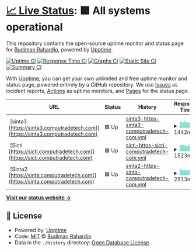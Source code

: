 # [📈 Live Status](https://budimanr3101.github.io/uptime): <!--live status--> **🟩 All systems operational**

This repository contains the open-source uptime monitor and status page for [Budiman Rahardjo](https://budimanr3101.github.io/uptime), powered by [Upptime](https://github.com/upptime/upptime).

[![Uptime CI](https://github.com/budimanr3101/uptime/workflows/Uptime%20CI/badge.svg)](https://github.com/budimanr3101/uptime/actions?query=workflow%3A%22Uptime+CI%22)
[![Response Time CI](https://github.com/budimanr3101/uptime/workflows/Response%20Time%20CI/badge.svg)](https://github.com/budimanr3101/uptime/actions?query=workflow%3A%22Response+Time+CI%22)
[![Graphs CI](https://github.com/budimanr3101/uptime/workflows/Graphs%20CI/badge.svg)](https://github.com/budimanr3101/uptime/actions?query=workflow%3A%22Graphs+CI%22)
[![Static Site CI](https://github.com/budimanr3101/uptime/workflows/Static%20Site%20CI/badge.svg)](https://github.com/budimanr3101/uptime/actions?query=workflow%3A%22Static+Site+CI%22)
[![Summary CI](https://github.com/budimanr3101/uptime/workflows/Summary%20CI/badge.svg)](https://github.com/budimanr3101/uptime/actions?query=workflow%3A%22Summary+CI%22)

With [Upptime](https://upptime.js.org), you can get your own unlimited and free uptime monitor and status page, powered entirely by a GitHub repository. We use [Issues](https://github.com/budimanr3101/uptime/issues) as incident reports, [Actions](https://github.com/budimanr3101/uptime/actions) as uptime monitors, and [Pages](https://budimanr3101.github.io/uptime) for the status page.

<!--start: status pages-->
<!-- This summary is generated by Upptime (https://github.com/upptime/upptime) -->
<!-- Do not edit this manually, your changes will be overwritten -->
<!-- prettier-ignore -->
| URL | Status | History | Response Time | Uptime |
| --- | ------ | ------- | ------------- | ------ |
| <img alt="" src="https://favicons.githubusercontent.com/sinta3.computradetech.com" height="13"> [sinta3 [https://sinta3.computradetech.com]](https://sinta3.computradetech.com) | 🟩 Up | [sinta3-https-sinta3-computradetech-com.yml](https://github.com/budimanr3101/uptime/commits/HEAD/history/sinta3-https-sinta3-computradetech-com.yml) | <details><summary><img alt="Response time graph" src="./graphs/sinta3-https-sinta3-computradetech-com/response-time-week.png" height="20"> 1442ms</summary><br><a href="https://budimanr3101.github.io/uptime/history/sinta3-https-sinta3-computradetech-com"><img alt="Response time 1486" src="https://img.shields.io/endpoint?url=https%3A%2F%2Fraw.githubusercontent.com%2Fbudimanr3101%2Fuptime%2FHEAD%2Fapi%2Fsinta3-https-sinta3-computradetech-com%2Fresponse-time.json"></a><br><a href="https://budimanr3101.github.io/uptime/history/sinta3-https-sinta3-computradetech-com"><img alt="24-hour response time 1179" src="https://img.shields.io/endpoint?url=https%3A%2F%2Fraw.githubusercontent.com%2Fbudimanr3101%2Fuptime%2FHEAD%2Fapi%2Fsinta3-https-sinta3-computradetech-com%2Fresponse-time-day.json"></a><br><a href="https://budimanr3101.github.io/uptime/history/sinta3-https-sinta3-computradetech-com"><img alt="7-day response time 1442" src="https://img.shields.io/endpoint?url=https%3A%2F%2Fraw.githubusercontent.com%2Fbudimanr3101%2Fuptime%2FHEAD%2Fapi%2Fsinta3-https-sinta3-computradetech-com%2Fresponse-time-week.json"></a><br><a href="https://budimanr3101.github.io/uptime/history/sinta3-https-sinta3-computradetech-com"><img alt="30-day response time 1486" src="https://img.shields.io/endpoint?url=https%3A%2F%2Fraw.githubusercontent.com%2Fbudimanr3101%2Fuptime%2FHEAD%2Fapi%2Fsinta3-https-sinta3-computradetech-com%2Fresponse-time-month.json"></a><br><a href="https://budimanr3101.github.io/uptime/history/sinta3-https-sinta3-computradetech-com"><img alt="1-year response time 1486" src="https://img.shields.io/endpoint?url=https%3A%2F%2Fraw.githubusercontent.com%2Fbudimanr3101%2Fuptime%2FHEAD%2Fapi%2Fsinta3-https-sinta3-computradetech-com%2Fresponse-time-year.json"></a></details> | <details><summary><a href="https://budimanr3101.github.io/uptime/history/sinta3-https-sinta3-computradetech-com">100.00%</a></summary><a href="https://budimanr3101.github.io/uptime/history/sinta3-https-sinta3-computradetech-com"><img alt="All-time uptime 100.00%" src="https://img.shields.io/endpoint?url=https%3A%2F%2Fraw.githubusercontent.com%2Fbudimanr3101%2Fuptime%2FHEAD%2Fapi%2Fsinta3-https-sinta3-computradetech-com%2Fuptime.json"></a><br><a href="https://budimanr3101.github.io/uptime/history/sinta3-https-sinta3-computradetech-com"><img alt="24-hour uptime 100.00%" src="https://img.shields.io/endpoint?url=https%3A%2F%2Fraw.githubusercontent.com%2Fbudimanr3101%2Fuptime%2FHEAD%2Fapi%2Fsinta3-https-sinta3-computradetech-com%2Fuptime-day.json"></a><br><a href="https://budimanr3101.github.io/uptime/history/sinta3-https-sinta3-computradetech-com"><img alt="7-day uptime 100.00%" src="https://img.shields.io/endpoint?url=https%3A%2F%2Fraw.githubusercontent.com%2Fbudimanr3101%2Fuptime%2FHEAD%2Fapi%2Fsinta3-https-sinta3-computradetech-com%2Fuptime-week.json"></a><br><a href="https://budimanr3101.github.io/uptime/history/sinta3-https-sinta3-computradetech-com"><img alt="30-day uptime 100.00%" src="https://img.shields.io/endpoint?url=https%3A%2F%2Fraw.githubusercontent.com%2Fbudimanr3101%2Fuptime%2FHEAD%2Fapi%2Fsinta3-https-sinta3-computradetech-com%2Fuptime-month.json"></a><br><a href="https://budimanr3101.github.io/uptime/history/sinta3-https-sinta3-computradetech-com"><img alt="1-year uptime 100.00%" src="https://img.shields.io/endpoint?url=https%3A%2F%2Fraw.githubusercontent.com%2Fbudimanr3101%2Fuptime%2FHEAD%2Fapi%2Fsinta3-https-sinta3-computradetech-com%2Fuptime-year.json"></a></details>
| <img alt="" src="https://favicons.githubusercontent.com/sicti.computradetech.com" height="13"> [Sicti [https://sicti.computradetech.com]](https://sicti.computradetech.com) | 🟩 Up | [sicti-https-sicti-computradetech-com.yml](https://github.com/budimanr3101/uptime/commits/HEAD/history/sicti-https-sicti-computradetech-com.yml) | <details><summary><img alt="Response time graph" src="./graphs/sicti-https-sicti-computradetech-com/response-time-week.png" height="20"> 1523ms</summary><br><a href="https://budimanr3101.github.io/uptime/history/sicti-https-sicti-computradetech-com"><img alt="Response time 1553" src="https://img.shields.io/endpoint?url=https%3A%2F%2Fraw.githubusercontent.com%2Fbudimanr3101%2Fuptime%2FHEAD%2Fapi%2Fsicti-https-sicti-computradetech-com%2Fresponse-time.json"></a><br><a href="https://budimanr3101.github.io/uptime/history/sicti-https-sicti-computradetech-com"><img alt="24-hour response time 1255" src="https://img.shields.io/endpoint?url=https%3A%2F%2Fraw.githubusercontent.com%2Fbudimanr3101%2Fuptime%2FHEAD%2Fapi%2Fsicti-https-sicti-computradetech-com%2Fresponse-time-day.json"></a><br><a href="https://budimanr3101.github.io/uptime/history/sicti-https-sicti-computradetech-com"><img alt="7-day response time 1523" src="https://img.shields.io/endpoint?url=https%3A%2F%2Fraw.githubusercontent.com%2Fbudimanr3101%2Fuptime%2FHEAD%2Fapi%2Fsicti-https-sicti-computradetech-com%2Fresponse-time-week.json"></a><br><a href="https://budimanr3101.github.io/uptime/history/sicti-https-sicti-computradetech-com"><img alt="30-day response time 1553" src="https://img.shields.io/endpoint?url=https%3A%2F%2Fraw.githubusercontent.com%2Fbudimanr3101%2Fuptime%2FHEAD%2Fapi%2Fsicti-https-sicti-computradetech-com%2Fresponse-time-month.json"></a><br><a href="https://budimanr3101.github.io/uptime/history/sicti-https-sicti-computradetech-com"><img alt="1-year response time 1553" src="https://img.shields.io/endpoint?url=https%3A%2F%2Fraw.githubusercontent.com%2Fbudimanr3101%2Fuptime%2FHEAD%2Fapi%2Fsicti-https-sicti-computradetech-com%2Fresponse-time-year.json"></a></details> | <details><summary><a href="https://budimanr3101.github.io/uptime/history/sicti-https-sicti-computradetech-com">100.00%</a></summary><a href="https://budimanr3101.github.io/uptime/history/sicti-https-sicti-computradetech-com"><img alt="All-time uptime 100.00%" src="https://img.shields.io/endpoint?url=https%3A%2F%2Fraw.githubusercontent.com%2Fbudimanr3101%2Fuptime%2FHEAD%2Fapi%2Fsicti-https-sicti-computradetech-com%2Fuptime.json"></a><br><a href="https://budimanr3101.github.io/uptime/history/sicti-https-sicti-computradetech-com"><img alt="24-hour uptime 100.00%" src="https://img.shields.io/endpoint?url=https%3A%2F%2Fraw.githubusercontent.com%2Fbudimanr3101%2Fuptime%2FHEAD%2Fapi%2Fsicti-https-sicti-computradetech-com%2Fuptime-day.json"></a><br><a href="https://budimanr3101.github.io/uptime/history/sicti-https-sicti-computradetech-com"><img alt="7-day uptime 100.00%" src="https://img.shields.io/endpoint?url=https%3A%2F%2Fraw.githubusercontent.com%2Fbudimanr3101%2Fuptime%2FHEAD%2Fapi%2Fsicti-https-sicti-computradetech-com%2Fuptime-week.json"></a><br><a href="https://budimanr3101.github.io/uptime/history/sicti-https-sicti-computradetech-com"><img alt="30-day uptime 100.00%" src="https://img.shields.io/endpoint?url=https%3A%2F%2Fraw.githubusercontent.com%2Fbudimanr3101%2Fuptime%2FHEAD%2Fapi%2Fsicti-https-sicti-computradetech-com%2Fuptime-month.json"></a><br><a href="https://budimanr3101.github.io/uptime/history/sicti-https-sicti-computradetech-com"><img alt="1-year uptime 100.00%" src="https://img.shields.io/endpoint?url=https%3A%2F%2Fraw.githubusercontent.com%2Fbudimanr3101%2Fuptime%2FHEAD%2Fapi%2Fsicti-https-sicti-computradetech-com%2Fuptime-year.json"></a></details>
| <img alt="" src="https://favicons.githubusercontent.com/sinta.computradetech.com" height="13"> [Sinta2 [https://sinta.computradetech.com]](https://sinta.computradetech.com) | 🟩 Up | [sinta2-https-sinta-computradetech-com.yml](https://github.com/budimanr3101/uptime/commits/HEAD/history/sinta2-https-sinta-computradetech-com.yml) | <details><summary><img alt="Response time graph" src="./graphs/sinta2-https-sinta-computradetech-com/response-time-week.png" height="20"> 2513ms</summary><br><a href="https://budimanr3101.github.io/uptime/history/sinta2-https-sinta-computradetech-com"><img alt="Response time 2630" src="https://img.shields.io/endpoint?url=https%3A%2F%2Fraw.githubusercontent.com%2Fbudimanr3101%2Fuptime%2FHEAD%2Fapi%2Fsinta2-https-sinta-computradetech-com%2Fresponse-time.json"></a><br><a href="https://budimanr3101.github.io/uptime/history/sinta2-https-sinta-computradetech-com"><img alt="24-hour response time 2199" src="https://img.shields.io/endpoint?url=https%3A%2F%2Fraw.githubusercontent.com%2Fbudimanr3101%2Fuptime%2FHEAD%2Fapi%2Fsinta2-https-sinta-computradetech-com%2Fresponse-time-day.json"></a><br><a href="https://budimanr3101.github.io/uptime/history/sinta2-https-sinta-computradetech-com"><img alt="7-day response time 2513" src="https://img.shields.io/endpoint?url=https%3A%2F%2Fraw.githubusercontent.com%2Fbudimanr3101%2Fuptime%2FHEAD%2Fapi%2Fsinta2-https-sinta-computradetech-com%2Fresponse-time-week.json"></a><br><a href="https://budimanr3101.github.io/uptime/history/sinta2-https-sinta-computradetech-com"><img alt="30-day response time 2630" src="https://img.shields.io/endpoint?url=https%3A%2F%2Fraw.githubusercontent.com%2Fbudimanr3101%2Fuptime%2FHEAD%2Fapi%2Fsinta2-https-sinta-computradetech-com%2Fresponse-time-month.json"></a><br><a href="https://budimanr3101.github.io/uptime/history/sinta2-https-sinta-computradetech-com"><img alt="1-year response time 2630" src="https://img.shields.io/endpoint?url=https%3A%2F%2Fraw.githubusercontent.com%2Fbudimanr3101%2Fuptime%2FHEAD%2Fapi%2Fsinta2-https-sinta-computradetech-com%2Fresponse-time-year.json"></a></details> | <details><summary><a href="https://budimanr3101.github.io/uptime/history/sinta2-https-sinta-computradetech-com">100.00%</a></summary><a href="https://budimanr3101.github.io/uptime/history/sinta2-https-sinta-computradetech-com"><img alt="All-time uptime 100.00%" src="https://img.shields.io/endpoint?url=https%3A%2F%2Fraw.githubusercontent.com%2Fbudimanr3101%2Fuptime%2FHEAD%2Fapi%2Fsinta2-https-sinta-computradetech-com%2Fuptime.json"></a><br><a href="https://budimanr3101.github.io/uptime/history/sinta2-https-sinta-computradetech-com"><img alt="24-hour uptime 100.00%" src="https://img.shields.io/endpoint?url=https%3A%2F%2Fraw.githubusercontent.com%2Fbudimanr3101%2Fuptime%2FHEAD%2Fapi%2Fsinta2-https-sinta-computradetech-com%2Fuptime-day.json"></a><br><a href="https://budimanr3101.github.io/uptime/history/sinta2-https-sinta-computradetech-com"><img alt="7-day uptime 100.00%" src="https://img.shields.io/endpoint?url=https%3A%2F%2Fraw.githubusercontent.com%2Fbudimanr3101%2Fuptime%2FHEAD%2Fapi%2Fsinta2-https-sinta-computradetech-com%2Fuptime-week.json"></a><br><a href="https://budimanr3101.github.io/uptime/history/sinta2-https-sinta-computradetech-com"><img alt="30-day uptime 100.00%" src="https://img.shields.io/endpoint?url=https%3A%2F%2Fraw.githubusercontent.com%2Fbudimanr3101%2Fuptime%2FHEAD%2Fapi%2Fsinta2-https-sinta-computradetech-com%2Fuptime-month.json"></a><br><a href="https://budimanr3101.github.io/uptime/history/sinta2-https-sinta-computradetech-com"><img alt="1-year uptime 100.00%" src="https://img.shields.io/endpoint?url=https%3A%2F%2Fraw.githubusercontent.com%2Fbudimanr3101%2Fuptime%2FHEAD%2Fapi%2Fsinta2-https-sinta-computradetech-com%2Fuptime-year.json"></a></details>

<!--end: status pages-->

[**Visit our status website →**](https://budimanr3101.github.io/uptime)

## 📄 License

- Powered by: [Upptime](https://github.com/upptime/upptime)
- Code: [MIT](./LICENSE) © [Budiman Rahardjo](https://budimanr3101.github.io/uptime)
- Data in the `./history` directory: [Open Database License](https://opendatacommons.org/licenses/odbl/1-0/)
